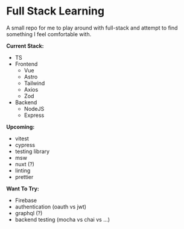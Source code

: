 # Full Stack Learning

A small repo for me to play around with full-stack and attempt to find something I feel comfortable with.

**Current Stack:**

- TS
- Frontend
  - Vue
  - Astro
  - Tailwind
  - Axios
  - Zod
- Backend
  - NodeJS
  - Express

**Upcoming:**

- vitest
- cypress
- testing library
- msw
- nuxt (?)
- linting
- prettier

**Want To Try:**

- Firebase
- authentication (oauth vs jwt)
- graphql (?)
- backend testing (mocha vs chai vs ...)
